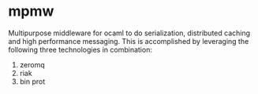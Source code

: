mpmw
====

Multipurpose middleware for ocaml to do serialization, distributed caching and high performance messaging. This is accomplished by leveraging the following
three technologies in combination:

1. zeromq
2. riak
3. bin prot
